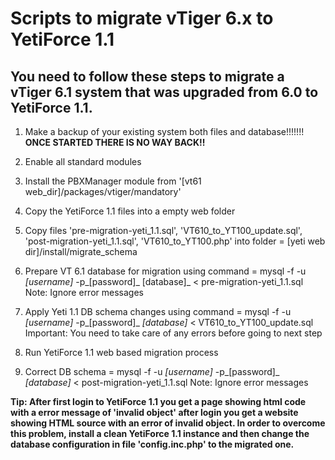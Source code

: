 
Scripts to migrate vTiger 6.x to YetiForce 1.1
===============================================

You need to follow these steps to migrate a vTiger 6.1 system that was upgraded from 6.0 to YetiForce 1.1.
-----------------------------------------------------------------------------------------------------------


1. Make a backup of your existing system both files and database!!!!!!!  **ONCE STARTED THERE IS NO WAY BACK!!**

2. Enable all standard modules

3. Install the PBXManager module from '[vt61 web_dir]/packages/vtiger/mandatory'

4. Copy the YetiForce 1.1 files into a empty web folder

5. Copy files 'pre-migration-yeti_1.1.sql', 'VT610_to_YT100_update.sql', 'post-migration-yeti_1.1.sql', 'VT610_to_YT100.php' into folder = [yeti web dir]/install/migrate_schema

4. Prepare VT 6.1 database for migration using command = mysql -f -u _[username]_ -p_[password]_ [database]_ < pre-migration-yeti_1.1.sql 
   Note: Ignore error messages

5. Apply Yeti 1.1 DB schema changes using command = mysql -f -u _[username]_ -p_[password]_ _[database]_ < VT610_to_YT100_update.sql
   Important: You need to take care of any errors before going to next step

6. Run YetiForce 1.1 web based migration process

5. Correct DB schema  = mysql -f -u _[username]_ -p_[password]_ _[database]_ < post-migration-yeti_1.1.sql
   Note: Ignore error messages


**Tip: After first login to YetiForce 1.1 you get a page showing html code with a error message of 'invalid object' after login you get a website showing HTML source with an error of invalid object. In order to overcome this problem, install a clean YetiForce 1.1 instance and then change the database configuration in file 'config.inc.php' to the migrated one.**